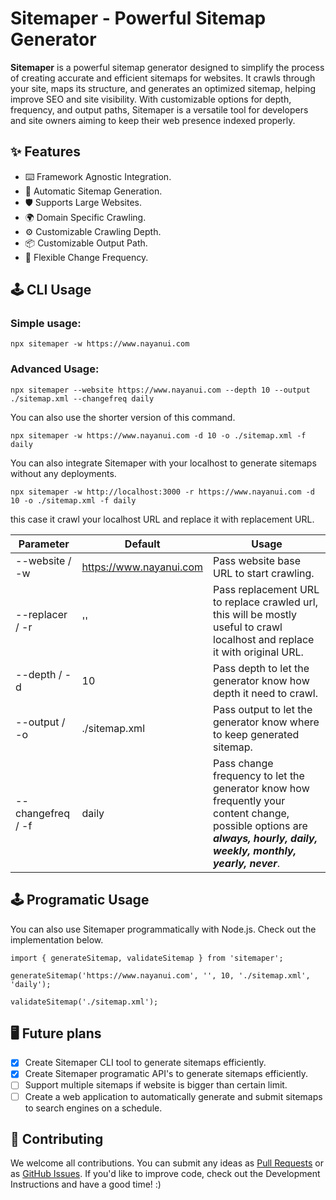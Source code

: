 # Sitemaper - Powerful Sitemap Generator

**Sitemaper** is a powerful sitemap generator designed to simplify the process of creating accurate and efficient sitemaps for websites. It crawls through your site, maps its structure, and generates an optimized sitemap, helping improve SEO and site visibility. With customizable options for depth, frequency, and output paths, Sitemaper is a versatile tool for developers and site owners aiming to keep their web presence indexed properly.

## ✨ Features

- ⌨️ Framework Agnostic Integration.
- 🌈 Automatic Sitemap Generation.
- 🛡 Supports Large Websites.
- 🌍 Domain Specific Crawling.
- ⚙️ Customizable Crawling Depth.
- 📦 Customizable Output Path.
- 🎨 Flexible Change Frequency.

## 🕹 CLI Usage

### Simple usage:

```
npx sitemaper -w https://www.nayanui.com
```
### Advanced Usage:

```
npx sitemaper --website https://www.nayanui.com --depth 10 --output ./sitemap.xml --changefreq daily
```

You can also use the shorter version of this command.

```
npx sitemaper -w https://www.nayanui.com -d 10 -o ./sitemap.xml -f daily
```

You can also integrate Sitemaper with your localhost to generate sitemaps without any deployments.

```
npx sitemaper -w http://localhost:3000 -r https://www.nayanui.com -d 10 -o ./sitemap.xml -f daily
```

this case it crawl your localhost URL and replace it with replacement URL.

| Parameter         | Default                 | Usage                                                                                                                                                                 |
|-------------------|-------------------------|-----------------------------------------------------------------------------------------------------------------------------------------------------------------------|
| --website / -w    | https://www.nayanui.com | Pass website base URL to start crawling.                                                                                                                              |
| --replacer / -r   | ''                    | Pass replacement URL to replace crawled url, this will be mostly useful to crawl localhost and replace it with original URL.                                                                                                         |
| --depth / -d      | 10                      | Pass depth to let the generator know how depth it need to crawl.                                                                                                      |
| --output / -o     | ./sitemap.xml           | Pass output to let the generator know where to keep generated sitemap.                                                                                                |
| --changefreq / -f | daily                   | Pass change frequency to let the generator know how frequently your content change, possible options are ***always, hourly, daily, weekly, monthly, yearly, never***. |

## 🕹 Programatic Usage

You can also use Sitemaper programmatically with Node.js. Check out the implementation below.

```
import { generateSitemap, validateSitemap } from 'sitemaper';

generateSitemap('https://www.nayanui.com', '', 10, './sitemap.xml', 'daily');

validateSitemap('./sitemap.xml'); 

```

## 🖥 Future plans

- [x] Create Sitemaper CLI tool to generate sitemaps efficiently.
- [x] Create Sitemaper programatic API's to generate sitemaps efficiently.
- [ ] Support multiple sitemaps if website is bigger than certain limit.
- [ ] Create a web application to automatically generate and submit sitemaps to search engines on a schedule.

## 🤝 Contributing

We welcome all contributions. You can submit any ideas as [Pull Requests](https://github.com/ursnj/sitemaper/pulls) or as [GitHub Issues](https://github.com/ursnj/sitemaper/issues). If you'd like to improve code, check out the Development Instructions and have a good time! :)
